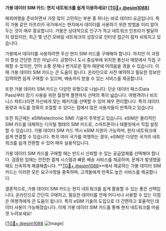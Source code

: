 **가봉 데이터 SIM 카드: 현지 네트워크를 쉽게 이용하세요! [[TG💪+ @esim1088](https://t.me/s/esim1088)]**

해외여행을 준비하면서 가장 많이 고민하는 부분 중 하나는 바로 데이터 요금입니다. 특히 가봉 같은 아프리카 국가에서는 현지에서 데이터를 사용하기 위한 방법을 미리 알아두는 것이 매우 중요합니다. 가봉은 상대적으로 인구가 적고 네트워크 인프라가 발달하지 않았지만, 최근 몇 년간 모바일 네트워크의 성장으로 인터넷 접근이 점차 쉬워지고 있습니다.

가봉에서 데이터를 사용하려면 우선 현지 SIM 카드를 구매해야 합니다. 하지만 이 과정이 항상 간단한 것은 아닙니다. 공항이나 도시 중심부에 위치한 통신사 매장에서 직접 구매할 수 있지만, 언어 소통 문제나 번거로운 절차 때문에 어려움을 겪을 수 있습니다. 이때 가봉 데이터 SIM 카드는 큰 도움이 됩니다. 온라인으로 사전 예약하고 필요한 정보만 입력하면 쉽게 구매할 수 있으며, 배송까지 받을 수 있는 서비스를 제공합니다.

또한 가봉 데이터 SIM 카드는 다양한 유형으로 나뉩니다. 단순 데이터 패스(Data Pass)부터 장기 사용을 위한 월정액 플랜까지 선택의 폭이 넓습니다. 여행객이나 비즈니스 파트너라면 자신에게 맞는 패키지를 선택할 수 있어 매우 편리합니다. 특히 데이터 용량과 속도를 정확히 조절할 수 있다는 점에서 많은 사용자들이 만족하고 있습니다.

또한 최근에는 eSIM(electronic SIM) 기술이 주목받고 있습니다. eSIM은 물리적인 SIM 카드를 대체하는 디지털 형태의 SIM 카드로, 스마트폰이나 태블릿에서 직접 설정할 수 있습니다. 가봉 데이터 SIM 카드 역시 eSIM 지원이 가능하며, 현지 네트워크에 쉽게 연결할 수 있습니다. 특히 여러 국가를 여행하는 경우, eSIM은 다양한 국가의 네트워크를 쉽게 전환할 수 있어 매우 실용적입니다.

가봉 데이터 SIM 카드를 구매할 때는 반드시 신뢰할 수 있는 공급업체를 선택해야 합니다. 검증된 업체는 안전한 결제 시스템과 빠른 배송 서비스를 제공하며, 문제가 발생했을 때도 신속하게 해결해줍니다. **[TG💪+ @esim1088](https://t.me/s/esim1088)**에서 제공하는 가봉 데이터 SIM 카드는 이러한 모든 요구사항을 충족하며, 고객들에게 만족도 높은 서비스를 제공합니다.

결론적으로, 가봉 데이터 SIM 카드는 현지 네트워크를 쉽게 활용할 수 있는 좋은 선택입니다. 온라인으로 간단히 구매하고, 필요한 데이터를 언제 어디서나 사용할 수 있는 이점은 여행객에게 큰 도움이 됩니다. 특히 eSIM 기술의 도입으로 더 간편하고 효율적인 데이터 사용이 가능해졌습니다. 이제 가봉 데이터 SIM 카드를 통해 현지 네트워크를 마음껏 누려보세요!

[[TG💪+ @esim1088](https://t.me/s/esim1088) ![Image](https://i.postimg.cc/Y0z9fWf4/image.png)]